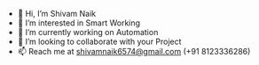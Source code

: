- 👋 Hi, I’m Shivam Naik
- 👀 I’m interested in Smart Working
- 🌱 I’m currently working on Automation
- 💞️ I’m looking to collaborate with your Project
- 📫 Reach me at shivamnaik6574@gmail.com (+91 8123336286)
